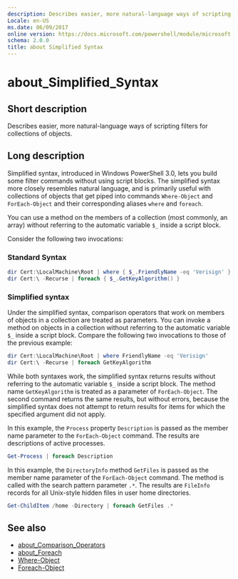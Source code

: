 ```yaml
---
description: Describes easier, more natural-language ways of scripting filters for collections of objects.
Locale: en-US
ms.date: 06/09/2017
online version: https://docs.microsoft.com/powershell/module/microsoft.powershell.core/about/about_simplified_syntax?view=powershell-7.3&WT.mc_id=ps-gethelp
schema: 2.0.0
title: about Simplified Syntax
---
```

# about_Simplified_Syntax

## Short description
Describes easier, more natural-language ways of scripting filters for
collections of objects.

## Long description

Simplified syntax, introduced in Windows PowerShell 3.0, lets you build some
filter commands without using script blocks. The simplified syntax more
closely resembles natural language, and is primarily useful with collections
of objects that get piped into commands `Where-Object` and `ForEach-Object` and
their corresponding aliases `where` and `foreach`.

You can use a method on the members of a collection (most commonly, an array)
without referring to the automatic variable `$_` inside a script block.

Consider the following two invocations:

### Standard Syntax

```powershell
dir Cert:\LocalMachine\Root | where { $_.FriendlyName -eq 'Verisign' }
dir Cert:\ -Recurse | foreach { $_.GetKeyAlgorithm() }
```

### Simplified syntax

Under the simplified syntax, comparison operators that work on members of objects in a
collection are treated as parameters. You can invoke a method on objects in a
collection without referring to the automatic variable `$_` inside a script block.
Compare the following two invocations to those of the previous example:

```powershell
dir Cert:\LocalMachine\Root | where FriendlyName -eq 'Verisign'
dir Cert:\ -Recurse | foreach GetKeyAlgorithm
```

While both syntaxes work, the simplified syntax returns results without
referring to the automatic variable `$_` inside a script block.
The method name `GetKeyAlgorithm` is treated as a parameter of `ForEach-Object`.
The second command returns the same results, but without errors,
because the simplified syntax does not attempt to return results for items
for which the specified argument did not apply.

In this example, the `Process` property `Description` is passed as the member name
parameter to the `ForEach-Object` command. The results are descriptions of active
processes.

```powershell
Get-Process | foreach Description
```

In this example, the `DirectoryInfo` method `GetFiles` is passed as the member name
parameter of the `ForEach-Object` command.
The method is called with the search pattern parameter `.*`.
The results are `FileInfo` records for all Unix-style hidden files in user home directories.

```powershell
Get-ChildItem /home -Directory | foreach GetFiles .*
```

## See also

- [about_Comparison_Operators](about_Comparison_Operators.md)
- [about_Foreach](about_Foreach.md)
- [Where-Object](xref:Microsoft.PowerShell.Core.Where-Object)
- [Foreach-Object](xref:Microsoft.PowerShell.Core.ForEach-Object)

